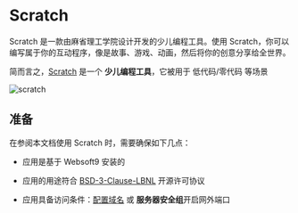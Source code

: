 # Scratch

Scratch 是一款由麻省理工学院设计开发的少儿编程工具。使用 Scratch，你可以编写属于你的互动程序，像是故事、游戏、动画，然后将你的创意分享给全世界。

简而言之，[Scratch](https://scratch.mit.edu/) 是一个 **少儿编程工具**，它被用于 低代码/零代码  等场景


![scratch](https://libs.websoft9.com/Websoft9/DocsPicture/zh/scratch/scratch-gui-websoft9.png)


## 准备

在参阅本文档使用 Scratch 时，需要确保如下几点：

- 应用是基于 Websoft9 安装的

- 应用的用途符合 [BSD-3-Clause-LBNL](https://opensource.org/BSD-3-Clause-LBNL) 开源许可协议

- 应用具备访问条件：[配置域名](./guide/appsetdomain) 或 **服务器安全组**开启网外端口
